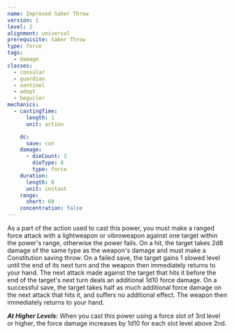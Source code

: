 ```yaml
---
name: Improved Saber Throw
version: 1
level: 2
alignment: universal
prerequisite: Saber Throw
type: force
tags:
  - damage
classes:
  - consular
  - guardian
  - sentinel
  - adept
  - beguiler
mechanics:
  - castingTime:
      length: 1
      unit: action

    dc:
      save: con
    damage:
      - dieCount: 2
        dieType: 8
        type: force
    duration:
      length: 0
      unit: instant
    range:
      short: 60
    concentration: false
---
```

As a part of the action used to cast this power, you must make a ranged force attack with a lightweapon or vibroweapon against one target within the power's range, otherwise the power fails. On a hit, the target takes 2d8 damage of the same type as the weapon's damage and must make a Constitution saving throw. On a failed save, the target gains 1 slowed level until the end of its next turn and the weapon then immediately returns to your hand. The next attack made against the target that hits it before the end of the target's next turn deals an additional 1d10 force damage. On a successful save, the target takes half as much additional force damage on the next attack that hits it, and suffers no additional effect. The weapon then immediately returns to your hand.

***__At Higher Levels__:*** When you cast this power using a force slot of 3rd level or higher, the force damage increases by 1d10 for each slot level above 2nd.
    